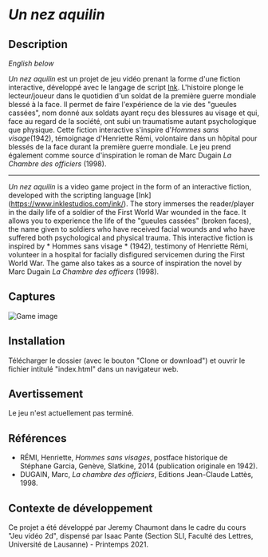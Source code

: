# *Un nez aquilin*
## Description
*English below*

*Un nez aquilin* est un projet de jeu vidéo prenant la forme d'une fiction interactive, développé avec le langage de script [Ink](https://www.inklestudios.com/ink/). L'histoire plonge le lecteur/joueur dans le quotidien d'un soldat de la première guerre mondiale blessé à la face. Il permet de faire l'expérience de la vie des "gueules cassées", nom donné aux soldats ayant reçu des blessures au visage et qui, face au regard de la société, ont subi  un traumatisme autant psychologique que physique. Cette fiction interactive s'inspire d'*Hommes sans visage*(1942), témoignage d'Henriette Rémi, volontaire dans un hôpital pour blessés de la face durant la première guerre mondiale. Le jeu prend également comme source d'inspiration le roman de Marc Dugain <i>La Chambre des officiers</i> (1998).

--- 

*Un nez aquilin* is a video game project in the form of an interactive fiction, developed with the scripting language [Ink] (https://www.inklestudios.com/ink/). The story immerses the reader/player in the daily life of a soldier of the First World War wounded in the face. It allows you to experience the life of the "gueules cassées" (broken faces), the name given to soldiers who have received facial wounds and who have suffered both psychological and physical trauma. This interactive fiction is inspired by * Hommes sans visage * (1942), testimony of Henriette Rémi, volunteer in a hospital for facially disfigured servicemen during the First World War. The game also takes as a source of inspiration the novel by Marc Dugain *La Chambre des officers* (1998).

## Captures 
![Game image](https://)

## Installation 
 Télécharger le dossier (avec le bouton "Clone or download") et ouvrir le fichier intitulé "index.html" dans un navigateur web.

## Avertissement
Le jeu n'est actuellement pas terminé.

## Références
- RÉMI, Henriette, *Hommes sans visages*, postface historique de Stéphane Garcia, Genève, Slatkine, 2014 (publication originale en 1942).
- DUGAIN, Marc, *La chambre des officiers*, Editions Jean-Claude Lattès, 1998.

## Contexte de développement 
Ce projet a été développé par Jeremy Chaumont dans le cadre du cours "Jeu vidéo 2d", dispensé par Isaac Pante (Section SLI, Faculté des Lettres, Université de Lausanne) - Printemps 2021.
